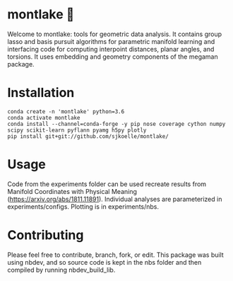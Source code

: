 # montlake 🛶
Welcome to montlake: tools for geometric data analysis.
It contains group lasso and basis pursuit algorithms for parametric manifold learning and interfacing code for computing interpoint distances, planar angles, and torsions.  It uses embedding and geometry components of the megaman package.

# Installation

```
conda create -n 'montlake' python=3.6
conda activate montlake
conda install --channel=conda-forge -y pip nose coverage cython numpy scipy scikit-learn pyflann pyamg h5py plotly
pip install git+git://github.com/sjkoelle/montlake/
```

# Usage

Code from the experiments folder can be used recreate results from Manifold Coordinates with Physical Meaning (https://arxiv.org/abs/1811.11891).
Individual analyses are parameterized in experiments/configs. Plotting is in experiments/nbs.

# Contributing

Please feel free to contribute, branch, fork, or edit.
This package was built using nbdev, and so source code is kept in the nbs folder and then compiled by running nbdev_build_lib.
